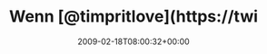 ---
retweeted: false
source: <a href="http://twitter.com" rel="nofollow">Twitter Web Client</a>
entities:
  hashtags:
  - text: cre
    indices:
    - '96'
    - '100'
  symbols: []
  user_mentions:
  - name: Tim Pritlove
    screen_name: timpritlove
    indices:
    - '5'
    - '17'
    id_str: '11268812'
    id: '11268812'
  urls: []
display_text_range:
- '0'
- '100'
favorite_count: '0'
id_str: '1222125736'
truncated: false
retweet_count: '0'
id: '1222125736'
created_at: Wed Feb 18 08:00:32 +0000 2009
favorited: false
full_text: 'Wenn [@timpritlove](https://twitter.com/timpritlove) so weitermacht, muss
  ich mir mal Urlaub nehmen und nen Podcasttag einlegen... #cre'
lang: de
tags:
- cre
- pesos:twitter
date: '2009-02-18T08:00:32+00:00'
src: https://twitter.com/bascht/status/1222125736
original_url: https://twitter.com/bascht/status/1222125736
type: twitter_tweet
text: 'Wenn [@timpritlove](https://twitter.com/timpritlove) so weitermacht, muss ich
  mir mal Urlaub nehmen und nen Podcasttag einlegen... #cre'
title: Wenn [@timpritlove](https://twi

---